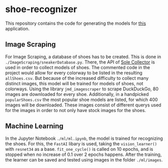 # shoe-recognizer
This repository contains the code for generating the models for [this](https://lietzdaniel-streamlit-shoe-recognizer-frontendstreamlit-bvk8g6.streamlit.app/) application. 

## Image Scraping
For Image Scraping, a database of shoes has to be created. This is done in `./ImageScraping/sneakerDatabase.py`. There, the API of [Sole Collector](https://solecollector.com) is used in order to collect models of shoes. The commented code in the project would allow for every colorway to be listed in the resulting `allShoes.csv`. But because of the increased difficulty to collect many distinct images, this model will be trained for models of shoes, not colorways. Using the library `jmd_imagescraper` to scrape DuckDuckGo, 80 images are downloaded for every shoe. Additionally, in a handpicked `popularShoes.csv` the most popular shoe models are listed, for which 400 images will be downloaded. These images consist of different querys used for the images in order to not only have stock images for the shoes.

## Machine Learning

In the Jupyter Notebook `./ml/ml.ipynb`, the model is trained for recognizing the shoes. For this, the `FastAI` libary is used, taking the `vision_learner()` with `resnet34` as a base. `fit_one_cycle()` is called on 10 epochs, and is stopped when no increase of 0.1 over 2 epochs happens. After the training, the learner can be saved and tested using images in the folder `./ml/images`.